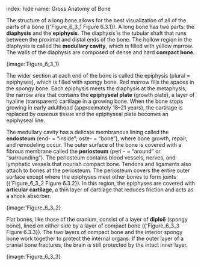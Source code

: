 index: hide
name: Gross Anatomy of Bone

The structure of a long bone allows for the best visualization of all of the parts of a bone ({'Figure_6_3_1 Figure 6.3.1}). A long bone has two parts: the  **diaphysis** and the  **epiphysis**. The diaphysis is the tubular shaft that runs between the proximal and distal ends of the bone. The hollow region in the diaphysis is called the  **medullary cavity**, which is filled with yellow marrow. The walls of the diaphysis are composed of dense and hard  **compact bone**.


{image:'Figure_6_3_1}
        

The wider section at each end of the bone is called the epiphysis (plural = epiphyses), which is filled with spongy bone. Red marrow fills the spaces in the spongy bone. Each epiphysis meets the diaphysis at the metaphysis, the narrow area that contains the  **epiphyseal plate** (growth plate), a layer of hyaline (transparent) cartilage in a growing bone. When the bone stops growing in early adulthood (approximately 18–21 years), the cartilage is replaced by osseous tissue and the epiphyseal plate becomes an epiphyseal line.

The medullary cavity has a delicate membranous lining called the  **endosteum** (end- = “inside”; oste- = “bone”), where bone growth, repair, and remodeling occur. The outer surface of the bone is covered with a fibrous membrane called the  **periosteum** (peri *- =* “around” or “surrounding”). The periosteum contains blood vessels, nerves, and lymphatic vessels that nourish compact bone. Tendons and ligaments also attach to bones at the periosteum. The periosteum covers the entire outer surface except where the epiphyses meet other bones to form joints ({'Figure_6_3_2 Figure 6.3.2}). In this region, the epiphyses are covered with  **articular cartilage**, a thin layer of cartilage that reduces friction and acts as a shock absorber.


{image:'Figure_6_3_2}
        

Flat bones, like those of the cranium, consist of a layer of  **diploë** (spongy bone), lined on either side by a layer of compact bone ({'Figure_6_3_3 Figure 6.3.3}). The two layers of compact bone and the interior spongy bone work together to protect the internal organs. If the outer layer of a cranial bone fractures, the brain is still protected by the intact inner layer.


{image:'Figure_6_3_3}
        
